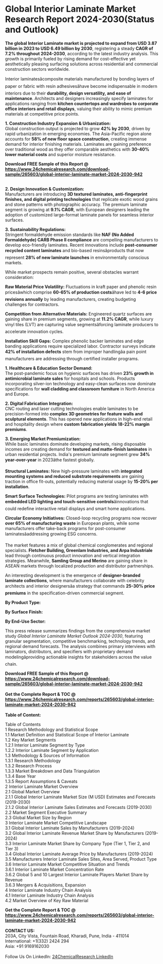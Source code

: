 <h1>Global Interior Laminate Market Research Report 2024-2030(Status and Outlook)</h1><p><strong>The global Interior Laminate market is projected to expand from USD 3.87 billion in 2023 to USD 6.49 billion by 2030</strong>, registering a steady <strong>CAGR of 7.2% throughout 2024-2030</strong>, according to the latest industry analysis. This growth is primarily fueled by rising demand for cost-effective yet aesthetically pleasing surfacing solutions across residential and commercial construction sectors worldwide.</p><p>Interior laminatesâcomposite materials manufactured by bonding layers of paper or fabric with resin adhesivesâhave become indispensable in modern interiors due to their <strong>durability, design versatility, and ease of maintenance</strong>. Architects and designers increasingly specify laminates for applications ranging from <strong>kitchen countertops and wardrobes to corporate office interiors and retail displays</strong>, valuing their ability to mimic premium materials at competitive price points.</p><p><strong>1. Construction Industry Expansion &amp; Urbanization:</strong><br>
Global construction output is projected to grow <strong>42% by 2030</strong>, driven by rapid urbanization in emerging economies. The Asia-Pacific region alone accounts for <strong>58% of new floor space construction</strong>, creating immense demand for interior finishing materials. Laminates are gaining preference over traditional wood as they offer comparable aesthetics with <strong>30-40% lower material costs</strong> and superior moisture resistance.</p><div><b>Download FREE Sample of this Report @ 
            <a href="https://www.24chemicalresearch.com/download-sample/265603/global-interior-laminate-market-2024-2030-942">
            https://www.24chemicalresearch.com/download-sample/265603/global-interior-laminate-market-2024-2030-942</a></b></div><br><p><strong>2. Design Innovation &amp; Customization:</strong><br>
Manufacturers are introducing <strong>3D textured laminates, anti-fingerprint finishes, and digital printing technologies</strong> that replicate exotic wood grains and stone patterns with photographic accuracy. The premium laminate segment is growing at <strong>9.1% CAGR</strong>, with European designers leading the adoption of customized large-format laminate panels for seamless interior surfaces.</p><p><strong>3. Sustainability Regulations:</strong><br>
Stringent formaldehyde emission standards like <strong>NAF (No Added Formaldehyde) CARB Phase II compliance</strong> are compelling manufacturers to develop eco-friendly laminates. Recent innovations include <strong>post-consumer recycled content laminates</strong> and bio-based resinsâproducts that now represent <strong>28% of new laminate launches</strong> in environmentally conscious markets.</p><p>While market prospects remain positive, several obstacles warrant consideration:</p><p><strong>Raw Material Price Volatility:</strong> Fluctuations in kraft paper and phenolic resin pricesâwhich comprise <strong>60-65% of production costs</strong>âhave led to <strong>4-6 price revisions annually</strong> by leading manufacturers, creating budgeting challenges for contractors.</p><p><strong>Competition from Alternative Materials:</strong> Engineered quartz surfaces are gaining share in premium segments, growing at <strong>11.2% CAGR</strong>, while luxury vinyl tiles (LVT) are capturing value segmentsâforcing laminate producers to accelerate innovation cycles.</p><p><strong>Installation Skill Gaps:</strong> Complex phenolic backer laminates and edge banding applications require specialized labor. Contractor surveys indicate <strong>42% of installation defects</strong> stem from improper handlingâa pain point manufacturers are addressing through certified installer programs.</p><p><strong>1. Healthcare &amp; Education Sector Demand:</strong><br>
The post-pandemic focus on hygienic surfaces has driven <strong>23% growth in antimicrobial laminate sales</strong> for hospitals and schools. Products incorporating silver-ion technology and easy-clean surfaces now dominate specifications for <strong>wall cladding and classroom furniture</strong> in North America and Europe.</p><p><strong>2. Digital Fabrication Integration:</strong><br>
CNC routing and laser cutting technologies enable laminates to be precision-formed into <strong>complex 3D geometries for feature walls and sculptural elements</strong>. This has opened new applications in high-end retail and hospitality design where <strong>custom fabrication yields 18-22% margin premiums</strong>.</p><p><strong>3. Emerging Market Premiumization:</strong><br>
While basic laminates dominate developing markets, rising disposable incomes are creating demand for <strong>textured and matte-finish laminates</strong> in urban residential projects. India's premium laminate segment grew <strong>34% year-over-year</strong> in 2023âthe fastest globally.</p><p><strong>Structural Laminates:</strong> New high-pressure laminates with <strong>integrated mounting systems and reduced substrate requirements</strong> are gaining traction in office fit-outs, potentially reducing material usage by <strong>15-20% per installation</strong>.</p><p><strong>Smart Surface Technologies:</strong> Pilot programs are testing laminates with <strong>embedded LED lighting and touch-sensitive controls</strong>âinnovations that could redefine interactive retail displays and smart home applications.</p><p><strong>Circular Economy Initiatives:</strong> Closed-loop recycling programs now recover <strong>over 65% of manufacturing waste</strong> in European plants, while some manufacturers offer take-back programs for post-consumer laminatesâaddressing growing ESG concerns.</p><p>The market features a mix of global chemical conglomerates and regional specialists. <strong>Fletcher Building, Greenlam Industries, and Arpa Industriale</strong> lead through continuous product innovation and vertical integration strategies. Meanwhile, <strong>Samling Group and Merino</strong> are gaining share in ASEAN markets through localized production and distributor partnerships.</p><p>An interesting development is the emergence of <strong>designer-branded laminate collections</strong>, where manufacturers collaborate with celebrity architects and interior designersâa strategy that commands <strong>25-30% price premiums</strong> in the specification-driven commercial segment.</p><p><strong>By Product Type:</strong></p><p><strong>By Surface Finish:</strong></p><p><strong>By End-Use Sector:</strong></p><p>This press release summarizes findings from the comprehensive market study <em>Global Interior Laminate Market Outlook 2024-2030</em>, featuring granular segmentation, competitive benchmarking, technology trends, and regional demand forecasts. The analysis combines primary interviews with laminators, distributors, and specifiers with proprietary demand modelingâproviding actionable insights for stakeholders across the value chain.</p><div><b>Download FREE Sample of this Report @ 
            <a href="https://www.24chemicalresearch.com/download-sample/265603/global-interior-laminate-market-2024-2030-942">
            https://www.24chemicalresearch.com/download-sample/265603/global-interior-laminate-market-2024-2030-942</a></b></div><br><div><b>Get the Complete Report & TOC @ 
            <a href="https://www.24chemicalresearch.com/reports/265603/global-interior-laminate-market-2024-2030-942">
            https://www.24chemicalresearch.com/reports/265603/global-interior-laminate-market-2024-2030-942</a></b></div><br>
            <b>Table of Content:</b><p>Table of Contents<br />
1 Research Methodology and Statistical Scope<br />
1.1 Market Definition and Statistical Scope of Interior Laminate<br />
1.2 Key Market Segments<br />
1.2.1 Interior Laminate Segment by Type<br />
1.2.2 Interior Laminate Segment by Application<br />
1.3 Methodology & Sources of Information<br />
1.3.1 Research Methodology<br />
1.3.2 Research Process<br />
1.3.3 Market Breakdown and Data Triangulation<br />
1.3.4 Base Year<br />
1.3.5 Report Assumptions & Caveats<br />
2 Interior Laminate Market Overview<br />
2.1 Global Market Overview<br />
2.1.1 Global Interior Laminate Market Size (M USD) Estimates and Forecasts (2019-2030)<br />
2.1.2 Global Interior Laminate Sales Estimates and Forecasts (2019-2030)<br />
2.2 Market Segment Executive Summary<br />
2.3 Global Market Size by Region<br />
3 Interior Laminate Market Competitive Landscape<br />
3.1 Global Interior Laminate Sales by Manufacturers (2019-2024)<br />
3.2 Global Interior Laminate Revenue Market Share by Manufacturers (2019-2024)<br />
3.3 Interior Laminate Market Share by Company Type (Tier 1, Tier 2, and Tier 3)<br />
3.4 Global Interior Laminate Average Price by Manufacturers (2019-2024)<br />
3.5 Manufacturers Interior Laminate Sales Sites, Area Served, Product Type<br />
3.6 Interior Laminate Market Competitive Situation and Trends<br />
3.6.1 Interior Laminate Market Concentration Rate<br />
3.6.2 Global 5 and 10 Largest Interior Laminate Players Market Share by Revenue<br />
3.6.3 Mergers & Acquisitions, Expansion<br />
4 Interior Laminate Industry Chain Analysis<br />
4.1 Interior Laminate Industry Chain Analysis<br />
4.2 Market Overview of Key Raw Material</p><div><b>Get the Complete Report & TOC @ 
            <a href="https://www.24chemicalresearch.com/reports/265603/global-interior-laminate-market-2024-2030-942">
            https://www.24chemicalresearch.com/reports/265603/global-interior-laminate-market-2024-2030-942</a></b></div><br><b>CONTACT US:</b><br>
            203A, City Vista, Fountain Road, Kharadi, Pune, India - 411014<br>
            International: +1(332) 2424 294<br>
            Asia: +91 9169162030 <br><br>
            Follow Us On LinkedIn: <a href="https://www.linkedin.com/company/24chemicalresearch/">24ChemicalResearch LinkedIn</a>